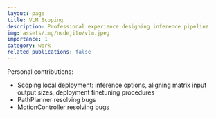 ```yaml
---
layout: page
title: VLM Scoping
description: Professional experience designing inference pipeline
img: assets/img/ncdejito/vlm.jpeg
importance: 1
category: work
related_publications: false
---
```


Personal contributions:
* Scoping local deployment: inference options, aligning matrix input output sizes, deployment finetuning procedures
* PathPlanner resolving bugs
* MotionController resolving bugs
